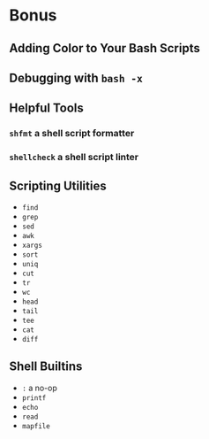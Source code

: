 # Bonus

## Adding Color to Your Bash Scripts

## Debugging with `bash -x`

## Helpful Tools

### `shfmt` a shell script formatter

### `shellcheck` a shell script linter

## Scripting Utilities

- `find`
- `grep`
- `sed`
- `awk`
- `xargs`
- `sort`
- `uniq`
- `cut`
- `tr`
- `wc`
- `head`
- `tail`
- `tee`
- `cat`
- `diff`

## Shell Builtins

- `:` a no-op
- `printf`
- `echo`
- `read`
- `mapfile`
